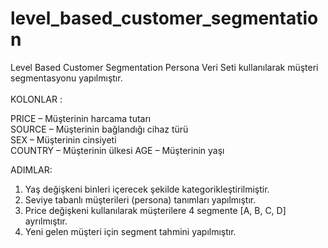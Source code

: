 # level_based_customer_segmentation
Level Based Customer Segmentation
Persona Veri Seti kullanılarak müşteri segmentasyonu yapılmıştır.<br><br>
KOLONLAR :

  PRICE – Müşterinin harcama tutarı <br>
  SOURCE – Müşterinin bağlandığı cihaz türü <br>
  SEX – Müşterinin cinsiyeti<br>
  COUNTRY – Müşterinin ülkesi AGE – Müşterinin yaşı

ADIMLAR:
1. Yaş değişkeni binleri içerecek şekilde kategorikleştirilmiştir.
2. Seviye tabanlı müşterileri (persona) tanımları yapılmıştır.
3. Price değişkeni kullanılarak müşterilere 4 segmente [A, B, C, D] ayrılmıştır.
4. Yeni gelen müşteri için segment tahmini yapılmıştır.
  
  
